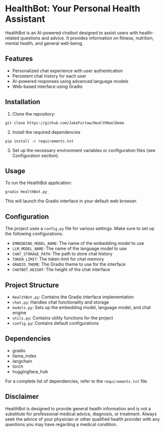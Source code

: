 # HealthBot: Your Personal Health Assistant

HealthBot is an AI-powered chatbot designed to assist users with health-related questions and advice. It provides 
information on fitness, nutrition, mental health, and general well-being.

## Features

- Personalized chat experience with user authentication
- Persistent chat history for each user
- AI-powered responses using advanced language models
- Web-based interface using Gradio

## Installation

1. Clone the repository:
```commandline 
git clone https://github.com/JakeFurtaw/HealthReelDemo
```
2. Install the required dependencies
```commandline
pip install -r requirements.txt
```
3. Set up the necessary environment variables or configuration files (see Configuration section).

## Usage

To run the HealthBot application:
```commandline
gradio HealthBot.py
```
This will launch the Gradio interface in your default web browser.

## Configuration

The project uses a `config.py` file for various settings. Make sure to set up the following configurations:

- `EMBEDDING_MODEL_NAME`: The name of the embedding model to use
- `LLM_MODEL_NAME`: The name of the language model to use
- `CHAT_STORAGE_PATH`: The path to store chat history
- `TOKEN_LIMIT`: The token limit for chat memory
- `GRADIO_THEME`: The Gradio theme to use for the interface
- `CHATBOT_HEIGHT`: The height of the chat interface

## Project Structure

- `HealthBot.py`: Contains the Gradio interface implementation
- `chat.py`: Handles chat functionality and storage
- `models.py`: Sets up the embedding model, language model, and chat engine
- `utils.py`: Contains utility functions for the project
- `config.py`: Contains default configurations

## Dependencies

- gradio
- llama_index
- langchain
- torch
- huggingface_hub

For a complete list of dependencies, refer to the `requirements.txt` file.

## Disclaimer

HealthBot is designed to provide general health information and is not a substitute for professional medical advice, 
diagnosis, or treatment. Always seek the advice of your physician or other qualified health provider with any questions
 you may have regarding a medical condition.
